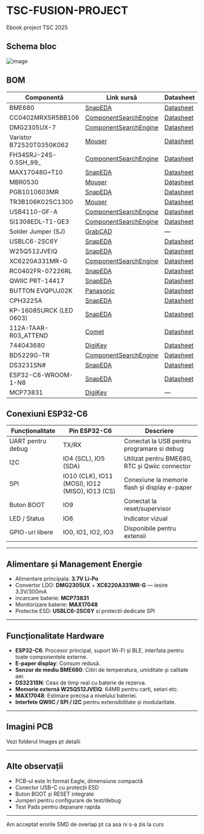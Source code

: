 # TSC-FUSION-PROJECT
Ebook project TSC 2025
## Schema bloc
![image](https://github.com/user-attachments/assets/ac51a321-b68c-4f05-8bee-4be285e7ebb2)

## BOM
| Componentă                                 | Link sursă                                                                                          | Datasheet                                                                                          |
|--------------------------------------------|------------------------------------------------------------------------------------------------------|-----------------------------------------------------------------------------------------------------|
| BME680                                     | [SnapEDA](https://www.snapeda.com/parts/BME680/Bosch/view-part/?welcome=home)                      | [Datasheet](https://www.snapeda.com/parts/BME680/Bosch%20Sensortec/datasheet/)                    |
| CC0402MRX5R5BB106                          | [ComponentSearchEngine](https://componentsearchengine.com/part-view/CC0402MRX5R5BB106/YAGEO)       | [Datasheet](https://componentsearchengine.com/Datasheets/2/CC0402MRX5R5BB106.pdf)                 |
| DMG2305UX-7                                | [ComponentSearchEngine](https://componentsearchengine.com/part-view/DMG2305UX-7/Diodes%20Incorporated) | [Datasheet](https://www.diodes.com//assets/Datasheets/DMG2305UX.pdf)                              |
| Varistor B72520T0350K062                   | [Mouser](https://www.mouser.co.uk/ProductDetail/EPCOS-TDK/B72520T0350K062?qs=dEfas%2FXlABIszF52uu7vrg%3D%3D) | [Datasheet](https://www.tdk-electronics.tdk.com/inf/75/db/CTVS_14/Surge_protection_series.pdf)   |
| FH34SRJ-24S-0.5SH_99_                      | [ComponentSearchEngine](https://componentsearchengine.com/part-view/XC6220A331MR-G/Torex)          | [Datasheet](https://product.torexsemi.com/system/files/series/xc6220.pdf)                         |
| MAX17048G+T10                              | [SnapEDA](https://www.snapeda.com/parts/MAX17048G+T10/Analog+Devices/view-part/?ref=eda)           | [Datasheet](https://www.snapeda.com/parts/MAX17048G+T10/Analog%20Devices/datasheet/)              |
| MBR0530                                    | [Mouser](https://ro.mouser.com/ProductDetail/KYOCERA-AVX/SD0805S020S1R0?qs=jCA%252BPfw4LHbpkAoSnwrdjw%3D%3D) | [Datasheet](https://ro.mouser.com/datasheet/2/40/schottky-3165252.pdf)                            |
| PGB1010603MR                               | [SnapEDA](https://www.snapeda.com/parts/PGB1010603MR/Littelfuse/view-part/?ref=eda)                | [Datasheet](https://www.snapeda.com/parts/PGB1010603MR/Littelfuse%20Inc./datasheet/)              |
| TR3B106K025C1300                           | [Mouser](https://ro.mouser.com/ProductDetail/Vishay-Sprague/TR3B106K025C1300?qs=jCGqFXxTmLdffnuDkXzk1g%3D%3D) | [Datasheet](https://www.vishay.com/docs/40080/tr3.pdf)                                            |
| USB4110-GF-A                               | [ComponentSearchEngine](https://componentsearchengine.com/part-view/USB4110-GF-A/GCT%20(GLOBAL%20CONNECTOR%20TECHNOLOGY)) | [Datasheet](https://gct.co/files/drawings/usb4110.pdf)                                            |
| SI1308EDL-T1-GE3                           | [ComponentSearchEngine](https://componentsearchengine.com/part-view/SI1308EDL-T1-GE3/Vishay)       | [Datasheet](https://componentsearchengine.com/Datasheets/1/SI1308EDL-T1-GE3.pdf)                  |
| Solder Jumper (SJ)                         | [GrabCAD](https://grabcad.com/library/solder-jumpers-1)                                             | —                                                                                                  |
| USBLC6-2SC6Y                               | [SnapEDA](https://www.snapeda.com/parts/USBLC6-2SC6Y/STMicroelectronics/view-part/?ref=eda)        | [Datasheet](https://www.snapeda.com/parts/USBLC6-2SC6Y/STMicroelectronics/datasheet/)             |
| W25Q512JVEIQ                               | [SnapEDA](https://www.snapeda.com/parts/W25Q512JVEIQ/Winbond+Electronics/view-part/?ref=eda)       | [Datasheet](https://www.snapeda.com/parts/W25Q512JVEIQ/Winbond%20Electronics/datasheet/)          |
| XC6220A331MR-G                             | [ComponentSearchEngine](https://componentsearchengine.com/part-view/XC6220A331MR-G/Torex)          | [Datasheet](https://product.torexsemi.com/system/files/series/xc6220.pdf)                         |
| RC0402FR-07226RL                           | [SnapEDA](https://www.snapeda.com/parts/RC0402FR-07226RL/Yageo/view-part/)                         | [Datasheet](https://www.snapeda.com/parts/RC0402FR-07226RL/Yageo/datasheet/)                      |
| QWIIC PRT-14417                            | [SnapEDA](https://www.snapeda.com/parts/PRT-14417/SparkFun/view-part/)                             | [Datasheet](https://www.snapeda.com/parts/PRT-14417/SparkFun%20Electronics/datasheet/)            |
| BUTTON EVQPUJ02K                           | [Panasonic](https://industry.panasonic.com/global/en/downloads?tab=cad&small_g_cd=203&part_no=EVQPUJ02K) | [Datasheet](https://industry.panasonic.com/global/en/downloads?tab=catalog&small_g_cd=203&part_no=EVQPUJ02K) |
| CPH3225A                                   | [SnapEDA](https://www.snapeda.com/parts/CPH3225A/Seiko+Instruments/view-part/?ref=eda)             | [Datasheet](https://www.snapeda.com/parts/CPH3225A/Seiko%20Instruments/datasheet/)                |
| KP-1608SURCK (LED 0603)                    | [SnapEDA](https://www.snapeda.com/parts/KP-1608SURCK/Kingbright/view-part/?ref=search&t=LED%200603) | [Datasheet](https://www.snapeda.com/parts/KP-1608SURCK/Kingbright/datasheet/)                     |
| 112A-TAAR-R03_ATTEND                       | [Comet](https://store.comet.bg/en/Catalogue/Product/43497/)                                        | [Datasheet](https://store.comet.bg/en/Catalogue/Product/43497/)                                   |
| 744043680                                  | [DigiKey](https://www.digikey.sg/en/models/1638515)                                                 | [Datasheet](https://www.we-online.com/components/products/datasheet/744043680.pdf)                |
| BD5229G-TR                                 | [ComponentSearchEngine](https://componentsearchengine.com/part-view/BD5229G-TR/ROHM%20Semiconductor) | [Datasheet](https://datasheet.datasheetarchive.com/originals/distributors/Datasheets_SAMA/f2b9741ef86007909f138d561a359946.pdf) |
| DS3231SN#                                  | [SnapEDA](https://www.snapeda.com/parts/DS3231SN%23/Analog+Devices/view-part/?ref=eda)             | [Datasheet](https://www.snapeda.com/parts/DS3231SN%23/Analog%20Devices/datasheet/)                |
| ESP32-C6-WROOM-1-N8                        | [SnapEDA](https://www.snapeda.com/parts/ESP32-C6-WROOM-1-N8/Espressif+Systems/view-part/?ref=eda) | [Datasheet](https://www.snapeda.com/parts/ESP32-C6-WROOM-1-N8/Espressif%20Systems/datasheet/)     |
| MCP73831                                   | [DigiKey](https://www.digikey.com/en/models/1874108)                                                | —                                                                                                  |
## Conexiuni ESP32-C6

| Funcționalitate         | Pin ESP32-C6 | Descriere                                                  |
|-------------------------|--------------|-------------------------------------------------------------|
| UART pentru debug       | TX/RX        | Conectat la USB pentru programare si debug                 |
| I2C                     | IO4 (SCL), IO5 (SDA) | Utilizat pentru BME680, RTC și Qwiic connector            |
| SPI                     | IO10 (CLK), IO11 (MOSI), IO12 (MISO), IO13 (CS) | Conexiune la memorie flash și display e-paper            |
| Buton BOOT              | IO9          | Conectat la reset/supervisor                              |
| LED / Status            | IO6          | Indicator vizual                                           |
| GPIO-uri libere         | IO0, IO1, IO2, IO3 | Disponibile pentru extensii                               |

---

## Alimentare și Management Energie

- Alimentare principala: **3.7V Li-Po**
- Convertor LDO: **DMG2305UX** + **XC6220A331MR-G** — iesire 3.3V/300mA
- incarcare baterie: **MCP73831**
- Monitorizare baterie: **MAX17048**
- Protectie ESD: **USBLC6-2SC6Y** si protectii dedicate SPI

---

## Funcționalitate Hardware

- **ESP32-C6**: Procesor principal, suport Wi-Fi și BLE, interfata pentru toate componentele externe.
- **E-paper display**: Consum redusă.
- **Senzor de mediu BME680**: Citiri de temperatura, umiditate și calitate aer.
- **DS3231SN**: Ceas de timp real cu baterie de rezerva.
- **Memorie externă W25Q512JVEIQ**: 64MB pentru carti, setari etc.
- **MAX17048**: Estimare precisa a nivelului bateriei.
- **Interfete QWIIC / SPI / I2C** pentru extensibilitate și modularitate.

---

## Imagini PCB

Vezi folderul Images pt detalii

---

## Alte observații

- PCB-ul este în format Eagle, dimensiune compactă
- Conector USB-C cu protecții ESD
- Buton BOOT și RESET integrate
- Jumperi pentru configurare de test/debug
- Test Pads pentru depanare rapida

---
Am acceptat erorile SMD de overlap pt ca asa ni s-a zis la curs

